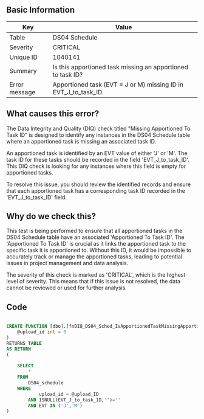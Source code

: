 ## Basic Information
| Key         | Value          |
|-------------|----------------|
| Table       | DS04 Schedule |
| Severity    | CRITICAL |
| Unique ID   | 1040141   |
| Summary     | Is this apportioned task missing an apportioned to task ID? |
| Error message | Apportioned task (EVT = J or M) missing ID in EVT_J_to_task_ID. |

## What causes this error?

The Data Integrity and Quality (DIQ) check titled "Missing Apportioned To Task ID" is designed to identify any instances in the DS04 Schedule table where an apportioned task is missing an associated task ID. 

An apportioned task is identified by an EVT value of either 'J' or 'M'. The task ID for these tasks should be recorded in the field 'EVT_J_to_task_ID'. This DIQ check is looking for any instances where this field is empty for apportioned tasks.

To resolve this issue, you should review the identified records and ensure that each apportioned task has a corresponding task ID recorded in the 'EVT_J_to_task_ID' field.
## Why do we check this?

This test is being performed to ensure that all apportioned tasks in the DS04 Schedule table have an associated 'Apportioned To Task ID'. The 'Apportioned To Task ID' is crucial as it links the apportioned task to the specific task it is apportioned to. Without this ID, it would be impossible to accurately track or manage the apportioned tasks, leading to potential issues in project management and data analysis.

The severity of this check is marked as 'CRITICAL', which is the highest level of severity. This means that if this issue is not resolved, the data cannot be reviewed or used for further analysis.

## Code

```sql

CREATE FUNCTION [dbo].[fnDIQ_DS04_Sched_IsApportionedTaskMissingApportionedToID] (
	@upload_id int = 0
)
RETURNS TABLE
AS RETURN
(
	
	SELECT
		*
	FROM
		DS04_schedule
	WHERE
			upload_id = @upload_ID
		AND ISNULL(EVT_J_to_task_ID,'')=''
		AND EVT IN ('J','M')
)
```
